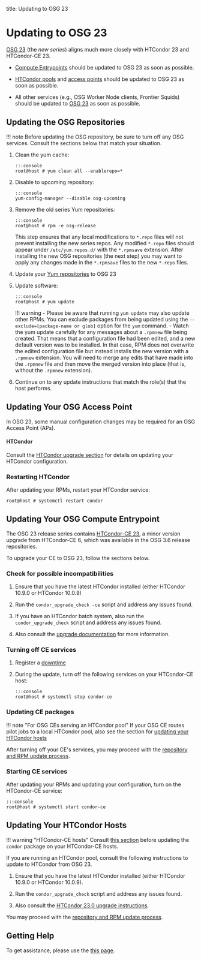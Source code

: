 title: Updating to OSG 23

Updating to OSG 23
==================

[OSG 23](release_series.md#series-overviews) (the *new series*) aligns much more closely with HTCondor 23 and
HTCondor-CE 23.

-   [Compute Entrypoints](../compute-element/htcondor-ce-overview.md) should be updated to OSG 23 as soon as possible.

-   [HTCondor pools](#updating-your-htcondor-hosts) and [access points](#updating-your-osg-access-point) should be
    updated to OSG 23 as soon as possible.

-   All other services (e.g., OSG Worker Node clients, Frontier Squids) should be updated to
    [OSG 23](#updating-the-osg-repositories) as soon as possible.

Updating the OSG Repositories
-----------------------------

!!! note
    Before updating the OSG repository, be sure to turn off any OSG services. Consult the sections below
    that match your situation.

1.  Clean the yum cache:

        :::console
        root@host # yum clean all --enablerepo=*

1.  Disable to upcoming repository:

        :::console
        yum-config-manager --disable osg-upcoming

1.  Remove the old series Yum repositories:

        :::console
        root@host # rpm -e osg-release

    This step ensures that any local modifications to `*.repo` files will not prevent installing the new series repos.
    Any modified `*.repo` files should appear under `/etc/yum.repos.d/` with the `*.rpmsave` extension.
    After installing the new OSG repositories (the next step) you may want to apply any changes made in the `*.rpmsave`
    files to the new `*.repo` files.

1.  Update your [Yum repositories](../common/yum.md#install-the-osg-repositories) to OSG 23

1.  Update software:

        :::console
        root@host # yum update

    !!! warning
        -   Please be aware that running `yum update` may also update other RPMs.
            You can exclude packages from being updated using the `--exclude=[package-name or glob]` option for the
            `yum` command.
        -   Watch the yum update carefully for any messages about a `.rpmnew` file being created.
            That means that a configuration file had been edited, and a new default version was to be installed.
            In that case, RPM does not overwrite the edited configuration file but instead installs the new version with
            a `.rpmnew` extension.
            You will need to merge any edits that have made into the `.rpmnew` file and then move the merged version
            into place (that is, without the `.rpmnew` extension).

1.  Continue on to any update instructions that match the role(s) that the host performs.

Updating Your OSG Access Point
------------------------------

In OSG 23, some manual configuration changes may be required for an OSG Access Point (APs).

#### HTCondor ####

Consult the [HTCondor upgrade section](#updating-your-htcondor-hosts) for details on updating your HTCondor configuration.

### Restarting HTCondor ###

After updating your RPMs, restart your HTCondor service:

```console
root@host # systemctl restart condor
```

Updating Your OSG Compute Entrypoint
------------------------------------

The OSG 23 release series contains [HTCondor-CE 23](https://htcondor.github.io/htcondor-ce/v23/releases/), a minor
version upgrade from HTCondor-CE 6, which was available in the OSG 3.6 release repositories.

To upgrade your CE to OSG 23, follow the sections below.

### Check for possible incompatibilities ###

1.  Ensure that you have the latest HTCondor installed (either HTCondor 10.9.0 or HTCondor 10.0.9)

1.  Run the `condor_upgrade_check -ce` script and address any issues found.

1.  If you have an HTCondor batch system, also run the `condor_upgrade_check` script and address any issues found.

1.  Also consult the [upgrade documentation](https://htcondor.github.io/htcondor-ce/v23/releases/#updating-to-htcondor-ce-23)
    for more information.

### Turning off CE services ###

1.  Register a [downtime](../common/registration.md#registering-resource-downtimes)

1.  During the update, turn off the following services on your HTCondor-CE host:

        :::console
        root@host # systemctl stop condor-ce

### Updating CE packages ###

!!! note "For OSG CEs serving an HTCondor pool"
    If your OSG CE routes pilot jobs to a local HTCondor pool, also
    see the section for [updating your HTCondor hosts](#updating-your-htcondor-hosts)

After turning off your CE's services, you may proceed with the [repository and RPM update process](#updating-the-osg-repositories).

### Starting CE services ###

After updating your RPMs and updating your configuration, turn on the HTCondor-CE service:

    :::console
    root@host # systemctl start condor-ce

Updating Your HTCondor Hosts
----------------------------

!!! warning "HTCondor-CE hosts"
    Consult [this section](#updating-your-osg-compute-entrypoint) before updating the `condor` package on your
    HTCondor-CE hosts.

If you are running an HTCondor pool, consult the following instructions to update to HTCondor from OSG 23.

1.  Ensure that you have the latest HTCondor installed (either HTCondor 10.9.0 or HTCondor 10.0.9).

1.  Run the `condor_upgrade_check` script and address any issues found.

1.  Also consult the [HTCondor 23.0 upgrade instructions](https://htcondor.readthedocs.io/en/23.0/version-history/upgrading-from-10-0-to-23-0-versions.html).

You may proceed with the [repository and RPM update process](#updating-the-osg-repositories).

Getting Help
------------

To get assistance, please use the [this page](../common/help.md).
